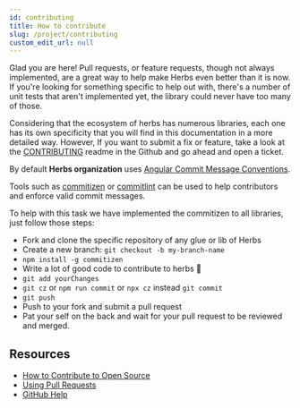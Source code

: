 ```yaml
---
id: contributing
title: How to contribute
slug: /project/contributing
custom_edit_url: null
---
```


Glad you are here! Pull requests, or feature requests, though not always implemented, are a great way to help make Herbs even better than it is now. If you're looking for something specific to help out with, there's a number of unit tests that aren't implemented yet, the library could never have too many of those. 

Considering that the ecosystem of herbs has numerous libraries, each one has its own specificity that you will find in this documentation in a more detailed way. 
However, If you want to submit a fix or feature, take a look at the [CONTRIBUTING](https://github.com/herbsjs/herbs/blob/main/.github/CONTRIBUTING.md) readme in the Github and go ahead and open a ticket.

By default **Herbs organization** uses [Angular Commit Message Conventions](https://github.com/angular/angular/blob/master/CONTRIBUTING.md#-commit-message-format).

Tools such as [commitizen](https://github.com/commitizen/cz-cli) or [commitlint](https://github.com/conventional-changelog/commitlint) can be used to help contributors and enforce valid commit messages.

To help with this task we have implemented the commitizen to all libraries, just follow those steps:

- Fork and clone the specific repository of any glue or lib of Herbs
- Create a new branch: `git checkout -b my-branch-name`
- `npm install -g commitizen`
- Write a lot of good code to contribute to herbs 🌿
- `git add yourChanges`
- `git cz` or `npm run commit` or `npx cz` instead `git commit` 
- `git push`
- Push to your fork and submit a pull request
- Pat your self on the back and wait for your pull request to be reviewed and merged.

## Resources

- [How to Contribute to Open Source](https://opensource.guide/how-to-contribute/)
- [Using Pull Requests](https://help.github.com/articles/about-pull-requests/)
- [GitHub Help](https://help.github.com)
